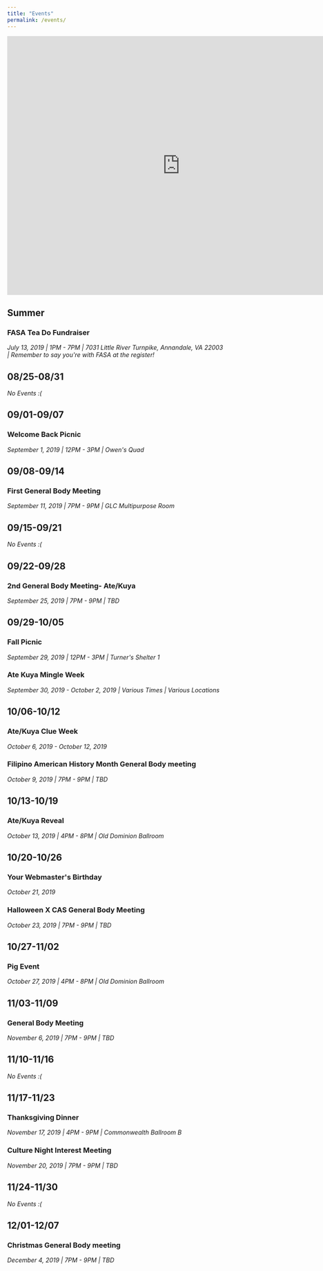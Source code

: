 ```yaml
---
title: "Events"
permalink: /events/
---
```


<iframe src="https://calendar.google.com/calendar/embed?src=vrkp4al2jrseetv1i3mf9rv0r0%40group.calendar.google.com&ctz=America/New_York" style="border: 0" width="800" height="600" frameborder="0" scrolling="no"></iframe>

## Summer

### FASA Tea Do Fundraiser
*July 13, 2019 |
1PM - 7PM |
7031 Little River Turnpike, Annandale, VA 22003 |
Remember to say you're with FASA at the register!*

## 08/25-08/31
*No Events :(*

## 09/01-09/07

### Welcome Back Picnic
*September 1, 2019 |
12PM - 3PM |
Owen's Quad*

## 09/08-09/14

### First General Body Meeting
*September 11, 2019 |
7PM - 9PM |
GLC Multipurpose Room*

## 09/15-09/21
*No Events :(*

## 09/22-09/28

### 2nd General Body Meeting- Ate/Kuya
*September 25, 2019 |
7PM - 9PM |
TBD*

## 09/29-10/05
### Fall Picnic
*September 29, 2019 |
12PM - 3PM |
Turner's Shelter 1*
### Ate Kuya Mingle Week
*September 30, 2019 - October 2, 2019 |
Various Times |
Various Locations*
## 10/06-10/12
### Ate/Kuya Clue Week
*October 6, 2019 - October 12, 2019*
### Filipino American History Month General Body meeting
*October 9, 2019 |
7PM - 9PM |
TBD*
## 10/13-10/19
### Ate/Kuya Reveal
*October 13, 2019 |
4PM - 8PM |
Old Dominion Ballroom*
## 10/20-10/26
### Your Webmaster's Birthday
*October 21, 2019*
### Halloween X CAS General Body Meeting
*October 23, 2019 |
7PM - 9PM |
TBD*
## 10/27-11/02
### Pig Event
*October 27, 2019 |
4PM - 8PM |
Old Dominion Ballroom*
## 11/03-11/09
### General Body Meeting
*November 6, 2019 |
7PM - 9PM |
TBD*
## 11/10-11/16
*No Events :(*
## 11/17-11/23
### Thanksgiving Dinner
*November 17, 2019 |
4PM - 9PM |
Commonwealth Ballroom B*
### Culture Night Interest Meeting
*November 20, 2019 |
7PM - 9PM |
TBD*
## 11/24-11/30
*No Events :(*
## 12/01-12/07
### Christmas General Body meeting
*December 4, 2019 |
7PM - 9PM |
TBD*
